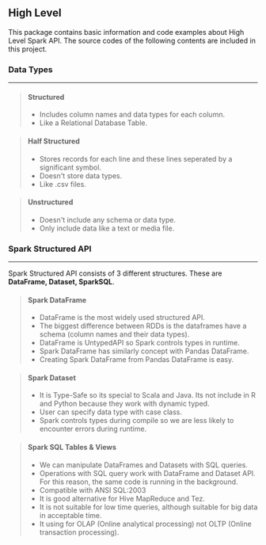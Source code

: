 ## High Level
This package contains basic information and code examples about High Level Spark API. The source codes of the following contents are included in this project.
### Data Types
___
>#### Structured
>* Includes column names and data types for each column.
>* Like a Relational Database Table.

>#### Half Structured
>* Stores records for each line and these lines seperated by a significant symbol.
>* Doesn't store data types.
>* Like .csv files.

>#### Unstructured
>* Doesn't include any schema or data type.
>* Only include data like a text or media file.


### Spark Structured API
___
Spark Structured API consists of 3 different structures. These are **DataFrame, Dataset, SparkSQL**.

>#### Spark DataFrame
>* DataFrame is the most widely used structured API.
>* The biggest difference between RDDs is the dataframes have a schema (column names and their data types).
>* DataFrame is UntypedAPI so Spark controls types in runtime.
>* Spark DataFrame has similarly concept with Pandas DataFrame.
>* Creating Spark DataFrame from Pandas DataFrame is easy.

>#### Spark Dataset
>* It is Type-Safe so its special to Scala and Java. Its not include in R and Python because they work with dynamic typed. 
>* User can specify data type with case class. 
>* Spark controls types during compile so we are less likely to encounter errors during runtime.

>#### Spark SQL Tables & Views
>* We can manipulate DataFrames and Datasets with SQL queries.
>* Operations with SQL query work with DataFrame and Dataset API. For this reason, the same code is running in the background.
>* Compatible with ANSI SQL:2003
>* It is good alternative for Hive MapReduce and Tez.
>* It is not suitable for low time queries, although suitable for big data in acceptable time.
>* It using for OLAP (Online analytical processing) not OLTP (Online transaction processing).


